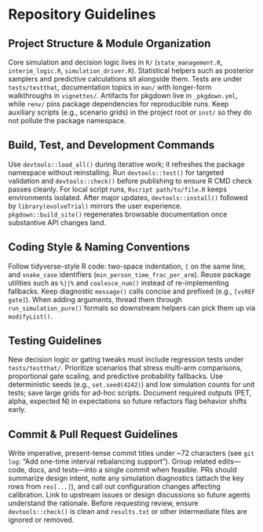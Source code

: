 # Repository Guidelines

## Project Structure & Module Organization
Core simulation and decision logic lives in `R/` (`state_management.R`, `interim_logic.R`, `simulation_driver.R`). Statistical helpers such as posterior samplers and predictive calculations sit alongside them. Tests are under `tests/testthat`, documentation topics in `man/` with longer-form walkthroughs in `vignettes/`. Artifacts for pkgdown live in `_pkgdown.yml`, while `renv/` pins package dependencies for reproducible runs. Keep auxiliary scripts (e.g., scenario grids) in the project root or `inst/` so they do not pollute the package namespace.

## Build, Test, and Development Commands
Use `devtools::load_all()` during iterative work; it refreshes the package namespace without reinstalling. Run `devtools::test()` for targeted validation and `devtools::check()` before publishing to ensure R CMD check passes cleanly. For local script runs, `Rscript path/to/file.R` keeps environments isolated. After major updates, `devtools::install()` followed by `library(evolveTrial)` mirrors the user experience. `pkgdown::build_site()` regenerates browsable documentation once substantive API changes land.

## Coding Style & Naming Conventions
Follow tidyverse-style R code: two-space indentation, `{` on the same line, and `snake_case` identifiers (`min_person_time_frac_per_arm`). Reuse package utilities such as `%||%` and `coalesce_num()` instead of re-implementing fallbacks. Keep diagnostic `message()` calls concise and prefixed (e.g., `[vsREF gate]`). When adding arguments, thread them through `run_simulation_pure()` formals so downstream helpers can pick them up via `modifyList()`.

## Testing Guidelines
New decision logic or gating tweaks must include regression tests under `tests/testthat/`. Prioritize scenarios that stress multi-arm comparisons, proportional gate scaling, and predictive probability fallbacks. Use deterministic seeds (e.g., `set.seed(4242)`) and low simulation counts for unit tests; save large grids for ad-hoc scripts. Document required outputs (PET, alpha, expected N) in expectations so future refactors flag behavior shifts early.

## Commit & Pull Request Guidelines
Write imperative, present-tense commit titles under ~72 characters (see `git log`: “Add one-time interval rebalancing support”). Group related edits—code, docs, and tests—into a single commit when feasible. PRs should summarize design intent, note any simulation diagnostics (attach the key rows from `res[...]`), and call out configuration changes affecting calibration. Link to upstream issues or design discussions so future agents understand the rationale. Before requesting review, ensure `devtools::check()` is clean and `results.txt` or other intermediate files are ignored or removed.
